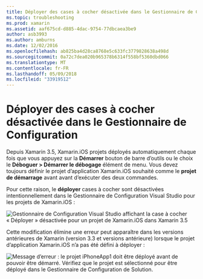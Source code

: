 ```yaml
---
title: Déployer des cases à cocher désactivée dans le Gestionnaire de Configuration
ms.topic: troubleshooting
ms.prod: xamarin
ms.assetid: aaf675cd-d885-4dac-9754-77dbcaea3be9
author: asb3993
ms.author: amburns
ms.date: 12/02/2016
ms.openlocfilehash: ab825ba4d28ca8768e5c633fc3779828638a498d
ms.sourcegitcommit: 0a72c7dea020b965378b6314f558bf5360dbd066
ms.translationtype: MT
ms.contentlocale: fr-FR
ms.lasthandoff: 05/09/2018
ms.locfileid: "33919512"
---
```

# <a name="deploy-checkboxes-disabled-in-configuration-manager"></a>Déployer des cases à cocher désactivée dans le Gestionnaire de Configuration

Depuis Xamarin 3.5, Xamarin.iOS projets déployés automatiquement chaque fois que vous appuyez sur la **Démarrer** bouton de barre d’outils ou le choix le **Déboguer > Démarrer le débogage** élément de menu. Vous devez toujours définir le projet d’application Xamarin.iOS souhaité comme le **projet de démarrage** avant avant d’exécuter des deux commandes.

Pour cette raison, le **déployer** cases à cocher sont désactivées intentionnellement dans le Gestionnaire de Configuration Visual Studio pour les projets de Xamarin.iOS :

![](deploy-checkboxes-images/configuration.png "Gestionnaire de Configuration Visual Studio affichant la case à cocher « Déployer » désactivée pour un projet de Xamarin.iOS dans Xamarin 3.5")

Cette modification élimine une erreur peut apparaître dans les versions antérieures de Xamarin (version 3.3 et versions antérieure) lorsque le projet d’application Xamarin.iOS n’a pas été défini à déployer :

![](deploy-checkboxes-images/error.png "Message d’erreur : le projet iPhoneApp1 doit être déployé avant de pouvoir être démarré. Vérifiez que le projet est sélectionné pour être déployé dans le Gestionnaire de Configuration de Solution.")
